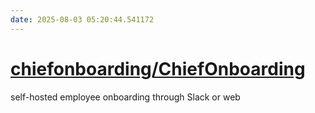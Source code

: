 ```yaml
---
date: 2025-08-03 05:20:44.541172
---
```


# [chiefonboarding/ChiefOnboarding](https://github.com/chiefonboarding/ChiefOnboarding)

self-hosted employee onboarding through Slack or web